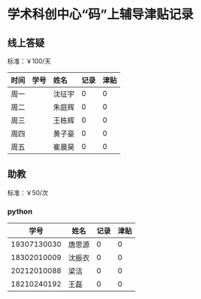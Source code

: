 # 学术科创中心“码”上辅导津贴记录

## 线上答疑

标准：￥100/天  

| 时间 | 学号 | 姓名   | 记录 | 津贴 |
| ---- | :--- | :----- | ---- | ---- |
| 周一 |      | 沈征宇 | 0    | 0    |
| 周二 |      | 朱庭辉 | 0    | 0    |
| 周三 |      | 王栋辉 | 0    | 0    |
| 周四 |      | 黄子豪 | 0    | 0    |
| 周五 |      | 崔晨昊 | 0    | 0    |

## 助教

标准：￥50/次

### python

| 学号        | 姓名   | 记录 | 津贴 |
| ----------- | ------ | ---- | ---- |
| 19307130030 | 唐思源 | 0    | 0    |
| 18302010009 | 沈振衣 | 0    | 0    |
| 20212010088 | 梁洁   | 0    | 0    |
| 18210240192 | 王磊    | 0    | 0    |

